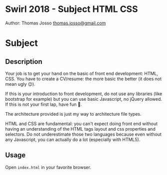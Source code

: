# Swirl 2018 - Subject HTML CSS
Author: Thomas Josso <thomas.josso@gmail.com>




# Subject

## Description
Your job is to get your hand on the basic of front end development: HTML, CSS.
You have to create a CV/resume: the more basic the better (it does not mean ugly 😉).

If this is your introduction to front development, do not use any libraries (like 
bootstrap for example) but you can use basic Javascript, no jQuery allowed.
If this is not your first lap, have fun 🚀.

The architecture provided is just my way to architecture file types.

HTML and CSS are fundamental: you can't expect doing front end without having an
understanding of the HTML tags layout and css properties and selectors.
Do not underestimate those two languages because even without any Javascript, you
can actually do a lot (especially with HTML5).

## Usage
Open ``index.html`` in your favorite browser.
